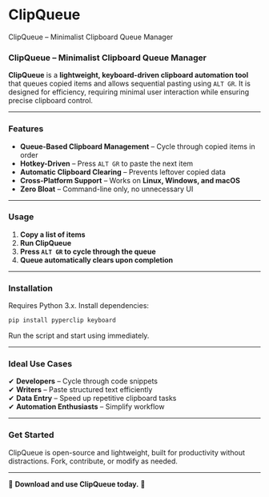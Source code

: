 # ClipQueue
ClipQueue – Minimalist Clipboard Queue Manager

### **ClipQueue – Minimalist Clipboard Queue Manager**  

**ClipQueue** is a **lightweight, keyboard-driven clipboard automation tool** that queues copied items and allows sequential pasting using `ALT GR`. It is designed for efficiency, requiring minimal user interaction while ensuring precise clipboard control.  

---

### **Features**  
- **Queue-Based Clipboard Management** – Cycle through copied items in order  
- **Hotkey-Driven** – Press `ALT GR` to paste the next item  
- **Automatic Clipboard Clearing** – Prevents leftover copied data  
- **Cross-Platform Support** – Works on **Linux, Windows, and macOS**  
- **Zero Bloat** – Command-line only, no unnecessary UI  

---

### **Usage**  
1. **Copy a list of items**  
2. **Run ClipQueue**  
3. **Press `ALT GR` to cycle through the queue**  
4. **Queue automatically clears upon completion**  

---

### **Installation**  
Requires Python 3.x. Install dependencies:  
```bash
pip install pyperclip keyboard
```  
Run the script and start using immediately.  

---

### **Ideal Use Cases**  
✔ **Developers** – Cycle through code snippets  
✔ **Writers** – Paste structured text efficiently  
✔ **Data Entry** – Speed up repetitive clipboard tasks  
✔ **Automation Enthusiasts** – Simplify workflow  

---

### **Get Started**  
ClipQueue is open-source and lightweight, built for productivity without distractions. Fork, contribute, or modify as needed.  

---

🔗 **Download and use ClipQueue today.** 🚀
